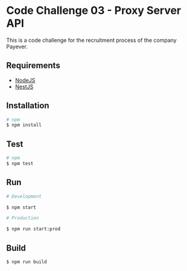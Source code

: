 # Code Challenge 03 - Proxy Server API
This is a code challenge for the recruitment process of the company Payever.

## Requirements
* [NodeJS](https://nodejs.org/en/)
* [NestJS](https://nestjs.com/)

## Installation
```bash
# npm
$ npm install
```

## Test
```bash
# npm
$ npm test
```

## Run
```bash
# Development

$ npm start

# Production

$ npm run start:prod
```

## Build
```bash
$ npm run build
```